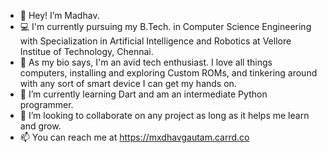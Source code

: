 - 👋 Hey! I’m Madhav.
- 💻 I'm currently pursuing my B.Tech. in Computer Science Engineering with Specialization in Artificial Intelligence and Robotics at Vellore Institue of Technology, Chennai.
- 👀 As my bio says, I'm an avid tech enthusiast. I love all things computers, installing and exploring Custom ROMs, and tinkering around with any sort of smart device I can get my hands on.
- 🌱 I’m currently learning Dart and am an intermediate Python programmer.
- 💞️ I’m looking to collaborate on any project as long as it helps me learn and grow.
- 📫 You can reach me at https://mxdhavgautam.carrd.co
